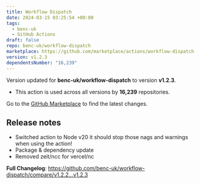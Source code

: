 ```yaml
---
title: Workflow Dispatch
date: 2024-03-15 03:25:54 +00:00
tags:
  - benc-uk
  - GitHub Actions
draft: false
repo: benc-uk/workflow-dispatch
marketplace: https://github.com/marketplace/actions/workflow-dispatch
version: v1.2.3
dependentsNumber: "16,239"
---
```



Version updated for **benc-uk/workflow-dispatch** to version **v1.2.3**.
- This action is used across all versions by **16,239** repositories.

Go to the [GitHub Marketplace](https://github.com/marketplace/actions/workflow-dispatch) to find the latest changes.

## Release notes

- Switched action to Node v20 it should stop those nags and warnings when using the action!
- Package & dependency update
- Removed zeit/ncc for vercel/nc

**Full Changelog**: https://github.com/benc-uk/workflow-dispatch/compare/v1.2.2...v1.2.3
